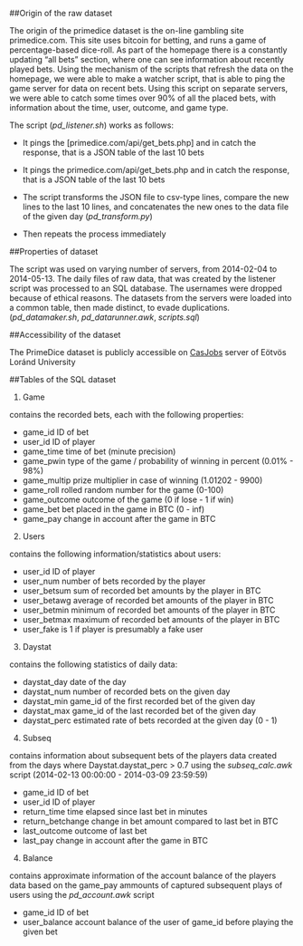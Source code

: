 ##Origin of the raw dataset

The origin of the primedice dataset is the on-line gambling site primedice.com. This site uses bitcoin for betting, and runs a game of percentage-based dice-roll. As part of the homepage there is a constantly updating “all bets” section, where one can see information about recently played bets. Using the mechanism of the scripts that refresh the data on the homepage, we were able to make a watcher script, that is able to ping the game server for data on recent bets. Using this script on separate servers, we were able to catch some times over 90% of all the placed bets, with information about the time, user, outcome, and game type.

The script (*pd_listener.sh*) works as follows:

- It pings the [primedice.com/api/get_bets.php] and in catch the response, that is a JSON table of the last 10 bets

- It pings the primedice.com/api/get_bets.php and in catch the response, that is a JSON table of the last 10 bets

- The script transforms the JSON file to csv-type lines, compare the new lines to the last 10 lines, and concatenates the new ones to the data file of the given day (*pd_transform.py*)
- Then repeats the process immediately

##Properties of dataset

The script was used on varying number of servers, from 2014-02-04 to 2014-05-13. The daily files of raw data, that was created by the listener script was processed to an SQL database. The usernames were dropped because of ethical reasons. The datasets from the servers were loaded into a common table, then made distinct, to evade duplications. (*pd_datamaker.sh*, *pd_datarunner.awk*, *scripts.sql*)

##Accessibility of the dataset

The PrimeDice dataset is publicly accessible on [CasJobs](http://nm.vo.elte.hu/casjobs/default.aspx) server of Eötvös Loránd University

##Tables of the SQL dataset

1. Game

contains the recorded bets, each with the following properties:

- game_id	ID of bet
- user_id	ID of player
- game_time	time of bet (minute precision)
- game_pwin	type of the game / probability of winning in percent (0.01% - 98%)
- game_multip	prize multiplier in case of winning (1.01202 - 9900)
- game_roll	rolled random number for the game (0-100)
- game_outcome	outcome of the game (0 if lose - 1 if win)
- game_bet	bet placed in the game in BTC (0 - inf)
- game_pay	change in account after the game in BTC

2. Users

contains the following information/statistics about users:

- user_id	ID of player
- user_num	number of bets recorded by the player
- user_betsum	sum of recorded bet amounts by the player in BTC
- user_betawg	average of recorded bet amounts of the player in BTC
- user_betmin	minimum of recorded bet amounts of the player in BTC
- user_betmax	maximum of recorded bet amounts of the player in BTC
- user_fake	is 1 if player is presumably a fake user

3. Daystat

contains the following statistics of daily data:

- daystat_day	date of the day
- daystat_num	number of recorded bets on the given day
- daystat_min	game_id of the first recorded bet of the given day
- daystat_max	game_id of the last recorded bet of the given day
- daystat_perc	estimated rate of bets recorded at the given day (0 - 1)


4. Subseq

contains information about subsequent bets of the players
data created from the days where Daystat.daystat_perc > 0.7 using the *subseq_calc.awk* script
(2014-02-13 00:00:00 - 2014-03-09 23:59:59)

- game_id			ID of bet
- user_id			ID of player
- return_time		time elapsed since last bet in minutes
- return_betchange	change in bet amount compared to last bet in BTC
- last_outcome		outcome of last bet
- last_pay			change in account after the game in BTC

4. Balance

contains approximate information of the account balance of the players
data based on the game_pay ammounts of captured subsequent plays of users using the *pd_account.awk* script

- game_id		ID of bet
- user_balance	account balance of the user of game_id before playing the given bet
